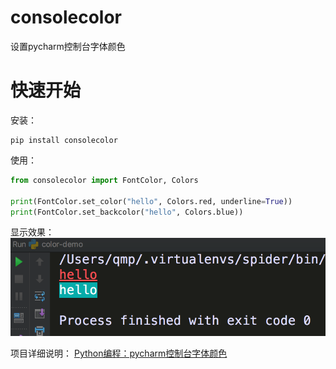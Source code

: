 # consolecolor
设置pycharm控制台字体颜色

# 快速开始
安装：

```
pip install consolecolor
```

使用：
```python
from consolecolor import FontColor, Colors

print(FontColor.set_color("hello", Colors.red, underline=True))
print(FontColor.set_backcolor("hello", Colors.blue))

```
显示效果：
![显示](img/color.png)

项目详细说明：
[Python编程：pycharm控制台字体颜色](https://blog.csdn.net/mouday/article/details/79152994)